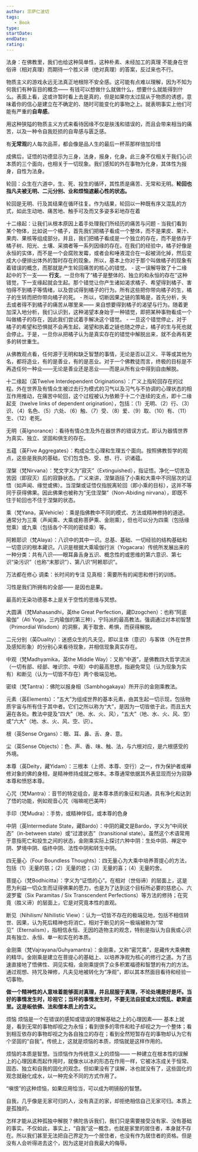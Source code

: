 ```yaml
---
author: 宗萨仁波切
tags: 
   - Book 
type:
startDate: 
endDate:
rating: 
---
```



法身：在佛教里，我们也给这种简单性，这种朴素、未经加工的真理
	不能身在世俗谛（相对真理）而期待一个胜义谛（绝对真理）的答案，反过来也不行。


物质主义的游戏永远无法真正地根除不安全感。这可能有点难以理解，因为不知为何我们有种盲目的概念—— 有钱可以想做什么就做什么，想要什么就能得到什么。表面上看，这或许暂时看上去是真的，但是如果你太过屈从于物质的诱惑，意味着你的信心是建立在不确定的、随时可能变化的事物之上。就表明事实上他们可能有严重的**自卑感**。

用这种狭隘的物质主义方式来看待因缘不仅是肤浅和错误的，而且会带来相当的痛苦，以及一种令自我贬损的自卑感与匮乏感。


有**无常观**的人每次品茶，都会像是品人生的最后一杯茶那样倍加珍惜


成佛后，证悟的功德显示为三身，法身，报身，化身。此三身不仅相关于我们心识本质的三个面向，也相关于一切现象。我们感知的外在事物为化身，其体性为报身，自性为法身。

轮回：众生在六道中，生、死、投生的循环，其性质是痛苦、无常和无明。**轮回也指凡夫被无明、二元分别、业和烦恼遮蔽心性的状态。**

轮回是无明、行及其结果在循环往复。作为结果，轮回以一种既有序又混乱的方式，如此生动地、痛苦地、触手可及而又多姿多彩地存在着


十二缘起：让我们从根本原因上着手处理我们所经历的痛苦与问题
	- 当我们看到某个物体，比如说一个橘子，首先我们把橘子看成一个整体，而不是果皮、果汁、果肉、果核等组成部分。并且，我们把橘子看成是一个独立的存在，而不是依存于橘子树、阳光、土壤、采摘者等一系列因缘的存在。在我们的经验中，橘子好像是永恒的实体，而不是一个会腐败发霉，或者会和唾液混合在一起被消化掉，然后变成大小便排出体外的暂时存在的现象。所以，基本上你对于那个叫做橘子的现象有着错误的概念，而那就是产生轮回痛苦的核心的错觉。
	- 这一误解导致了十二缘起中的下一支—— **行支**。一旦你有了“橘子是整体的、独立的和永恒的存在”这种错觉，下一支缘起就会生起。那个错觉让你产生诸如渴求橘子、希望得到橘子、害怕得不到橘子等情绪，以及尝试得到橘子的行为。所有这些把你带向橘子的生，橘子的生转而把你带向橘子的死。
	- 所以，切断因果之链的策略是，首先分析，失去或者得不到橘子的痛苦从哪里来—— 来自想要得到橘子的渴望与行为。随着更加深入地分析，我们认识到，这种渴望本身始于一种错觉，即把某种事物看成一个叫做橘子的存在，因此我们尝试着手解决这个错觉。
	- 一旦这个错觉停止，对于橘子的希望和恐惧就不会再生起，渴望和执着之链也随之停止，橘子的生与死也就会停止。于是，一旦你从把橘子认为是真实存在的错觉中解脱出来，就不会再有更多的转世重生。



从佛教观点看，任何源于无明和缺乏智慧的事情，无论是否以正义、平等或其他为名，都将造业，有的是善业，有的是恶业。对于一个佛教徒而言，终极的目标是不再造任何一种业——无论是善业还是恶业——而是从所有业中得到自由解脱。


十二缘起（英Twelve Interdependent Originations）：广义上指轮回存在的过程。外在世界及有情众生被过去行为模式的习气以及习气与不协调的心理状态的相互作用推动，在痛苦中轮回，这个过程被认为依赖于十二个连续的支点，即十二缘起支（twelve links of dependent origination），包括：（1）无明、（2）行、（3）识、（4）名色、（5）六处、（6）触、（7）受、（8）爱、（9）取、（10）有、（11）生、（12）老死。


无明（英Ignorance）：看待有情众生及外在器世界的错误方式，即认为器情世界为真实、独立、坚固和俱生的存在。

五蕴（英Five Aggregates）：构成众生心理和生理五个面向。按照佛教哲学的观点，这些是我执的基础，它们包含色、受、想、行、识诸蕴。


涅槃（梵Nirvana）：梵文字义为“寂灭”（Extinguished），指证悟。净化一切苦及苦因（即寂灭）后的寂静状态。广义来讲，涅槃涵括了小乘和大乘中不同层次的证悟（如声闻、缘觉或佛）。当涅槃或证悟仅指脱离轮回（即小乘的目标），这并不等同于获得佛果。因此佛果也被称为“无住涅槃”（Non-Abiding nirvana），即既不住于轮回也不住于涅槃的状态。


乘（梵Yana，英Vehicle）：乘是指佛教中不同的模式、方法或精神修持的道途。通常分为三乘（声闻乘、大乘或称菩萨乘、金刚乘），但也可以分为四乘（包括缘觉乘）或九乘（包括各个不同的密续乘）等。

阿赖耶识（梵Alaya）：八识中的其中一识。总基、基础、一切经验的结构基础和一切意识的根本藏识。八识是根据大乘瑜伽行派（Yogacara）传统所发展出来的一种分类：共有八识——眼耳鼻舌身五识、概念性的或思维的第六意识、第七识“染污识”（也称“末那识”）、第八识“阿赖耶识”。


万法都在修心 
	调柔：长时间的专注 
	见真相：需要所有的闻思和修行的训练。


习性是我们所拥有的全部—— 是因也是果。


最高的无染功德基本上是关于空性的思维与冥想。


大圆满（梵Mahasandhi，英the Great Perfection，藏Dzogchen）：也称“阿底瑜伽”（Ati Yoga，三内瑜伽的第三种），宁玛派的最高教法。强调通过对本初智慧（Primordial Wisdom）的洞察，离于取舍、希惧，而获得解脱。

二元分别（英Duality）：迷惑众生的凡夫见，即以主体（意识）与客体（外在世界及感知形象）的分别心来看待现象，并相信现象真实存在。

中观（梵Madhyamika，英the Middle Way）：又称“中道”，是佛教四大哲学流派（一切有部、经部、唯识宗、中观）中的最高思想，指避免常见（认为现象为实有）和断见（认为一切皆不存在）两个极端见地。


密续（梵Tantra）：佛陀以报身相（Sambhogakaya）所开示的金刚乘教法。

元素（英Elements）：“五大”为组成世界的基本元素，由其生起一切示现，包括物质宇宙与所有住于其中者。它们之所以称为“大”，是因为一切皆依于此，而且五大遍在各处。教法中提及“四大”（地、水、火、风），“五大”（地、水、火、风、空）或“六大”（地、水、火、风、空、识）。

根（英Sense Organs）：眼、耳、鼻、舌、身、意。

尘（英Sense Objects）：色、声、香、味、触、法，与六根对应，是六根感受的外境。

本尊（英Deity，藏Yidam）：三根本（上师、本尊、空行）之一，作为保护者或禅修对象的佛的身相，是精神修持成就之根本。本尊通常依据其外表显现而分为寂静本尊和愤怒本尊。


心咒（梵Mantra）：音节的特定组合，是本尊本质的象征和沟通，具有净化和达到了悟的功能，例如观音心咒（嗡嘛呢巴美吽）


手印（梵Mudra）：手势，或精神伴侣，或本尊的色身


中阴（英Intermediate State，藏Bardo）：中阴的藏文是Bardo，字义为“中间状态”（in-between state）或“过渡状态”（transitional state）。虽然这个术语常用于意指死亡和投生之间的状态，金刚乘实际上探讨六种中阴：生处中阴、禅定中阴、梦境中阴、临终中阴、法性中阴和转生中阴。

四无量心（Four Boundless Thoughts）：四无量心为大乘中培养菩提心的方法，包括（1）无量的慈；（2）无量的悲；（3）无量的喜；（4）无量的舍。


菩提心（梵Bodhicitta）：字义为“证悟的心”。在相对（世俗谛）的层面上，这是愿为利益一切众生而证得佛果的愿力，也是为了达到这个目标所必要的慈悲心、六波罗蜜（Six Paramitas / Six Transcendent Perfections）等方法的修持；在究竟（胜义谛）的层面上，它是对究竟本性的直观。


断见（Nihilism/ Nihilistic View）：认为一切皆不存在的极端见地，包括不相信转世、因果，认为死后精神也将消亡。相对于断见的另一极端被称为“常见”（Eternalism），指相信永恒、无因的造物主的观念，特别是指认为自我或心识具有独立、永恒、单一和实在的本质。


金刚乘（梵Vajrayana/Guhyamantra）：金刚乘，又称“密咒乘”，是藏传大乘佛教的精华。金刚乘是建立在菩提心的基础上、以培养净观为核心的修行之道。为了迅速直接地了悟佛性、洞见实相，金刚乘提供了众多积累福德和智慧的有力的方法。通过观想、持咒及禅修，凡夫见地被转化为“净观”，即以其本然面目看待和经验一切事物。

**做一个精神性的人意味着能够面对真理，并且屈服于真理，不论处境是好是坏。当好的事情发生时，珍视它；当坏的事情发生时，不要无法自拔或太过慌乱、歇斯底里。这是皈依佛、法和僧本质上的含义。**


烦恼
烦恼是一个在错误的感知或错误的理解基础之上的心理因素—— 基本上就是，看到无常的事物却视之为永恒；看到很多的零件和粒子却视之为一个整体；看到相互依存的事物却视之为各自独立的存在；看到全然短暂存在的事物却认为它有个坚固的“自我”。传统上，这就是烦恼的本质，烦恼就是这样作用的。

烦恼的本质是智慧。当烦恼作为传统意义上的烦恼—— 一种建立在根本性的误解上的心理因素而起作用时，就像水以冰的形态在作用一样，它被冰冻成关于恒常、固态、独立和自我的固化的观念。但如果没有了误解，冰也就没有了，这些固化的观念就融化成水，以一种完全不同的方式作用了。

“嗔恨”的这种烦恼，如果应用恰当，可以成为明镜般的智慧。


自我，几乎像是无家可归的人，没有真正的家，却拒绝相信自己无家可归。本质上是孤独的。

怎样才能从这种孤独中解脱？佛陀告诉我们，我们只是需要接受没有家、没有基础的事实。不仅如此，事实上，“自我”这一概念，也就是家里的居住者，本身就不存在。所以我们甚至无法把自己界定为一个居住者，也没有作为居住者的资格。但是没有人会听得进去这个，因为这是对自我最大的侮辱。




















